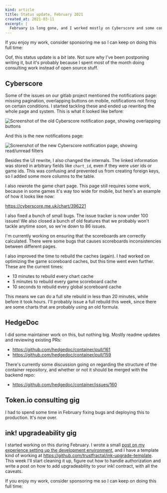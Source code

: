 ```yaml
---
kind: article
title: Status update, February 2021
created_at: 2021-03-11
excerpt: |
  February is long gone, and I worked mostly on Cyberscore and some consulting gigs.
---
```


<aside markdown="1">
  If you enjoy my work, consider sponsoring me so I can keep on doing this full
  time: <https://github.com/sponsors/hugopeixoto>
</aside>

Oof, this status update is a *bit* late. Not sure why I've been postponing
writing it, but it's probably because I spent most of the month doing
consulting work instead of open source stuff.


## Cyberscore

Some of the issues on our gitlab project mentioned the notifications page:
missing pagination, overlapping buttons on mobile, notifications not firing on
certain conditions. I started tackling these and ended up rewriting the whole
page and system. This is what it looked like before:

![Screenshot of the old Cyberscore notification page, showing overlapping buttons](/articles/cs-notifications-old.png)


And this is the new notifications page:

![Screenshot of the new Cyberscore notification page, showing read/unread filters](/articles/cs-notifications.png)

Besides the UI rewrite, I also changed the internals. The linked information
was stored in arbitrary fields like `chart_id`, even if they were user ids or
game ids. This was confusing and prevented us from creating foreign keys, so I
added some more columns to the table.

I also rewrote the game chart page. This page still requires some work, because
in some games it's way too wide for mobile, but here's an example of how it
looks like now:

<https://cyberscore.me.uk/chart/396221>

I also fixed a bunch of small bugs. The issue tracker is now under 100 issues!
We also closed a bunch of old features that we probably won't tackle anytime
soon, so we're down to 86 issues.

I'm currently working on ensuring that the scoreboards are correctly
calculated. There were some bugs that causes scoreboards inconsistencies
between different pages.

I also improved the time to rebuild the caches (again). I had worked on
optimizing the game scoreboard caches, but this time went even further. These
are the current times:

- 13 minutes to rebuild every chart cache
- 5 minutes to rebuild every game scoreboard cache
- 10 seconds to rebuild every global scoreboard cache

This means we can do a full site rebuild in less than 20 minutes, while before
it took hours. I'll probably issue a full rebuild this week, since there are
some charts that are probably using an old formula.


## HedgeDoc

I did some maintainer work on this, but nothing big. Mostly readme updates and
reviewing existing PRs:

- <https://github.com/hedgedoc/container/pull/161>
- <https://github.com/hedgedoc/container/pull/159>

There's currently some discussion going on regarding the structure of the
container repository, and whether or not it should be merged with the backend
repo:

- <https://github.com/hedgedoc/container/issues/160>

## Token.io consulting gig

I had to spend some time in February fixing bugs and deploying this to
production. It's now over.


## ink! upgradeability gig

I started working on this during February. I wrote a small [post on my
experience setting up the development environment][hp-ink], and I have a
template kind of working at
<https://github.com/trustfractal/ink-upgrade-template>. This week I'll start
cleaning it up, figure out how to handle authorization and write a post on how
to add upgradeability to your ink! contract, with all the caveats.


<aside markdown="1">
  If you enjoy my work, consider sponsoring me so I can keep on doing this full
  time: <https://github.com/sponsors/hugopeixoto>
</aside>

[hp-ink]: /articles/setting-up-an-ink-development-environment.html
